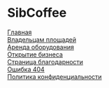 # SibCoffee

<a href="https://evox1994.github.io/sibcoffee/">Главная</a><br>
<a href="https://evox1994.github.io/sibcoffee/space-owners">Владельцам площадей</a><br>
<a href="https://evox1994.github.io/sibcoffee/equipment-rent">Аренда оборудования</a><br>
<a href="https://evox1994.github.io/sibcoffee/start-business">Открытие бизнеса</a><br>
<a href="https://evox1994.github.io/sibcoffee/thanks">Страница благодарности</a><br>
<a href="https://evox1994.github.io/sibcoffee/error">Ошибка 404</a><br>
<a href="https://evox1994.github.io/sibcoffee/policy">Политика конфиденциальности</a>